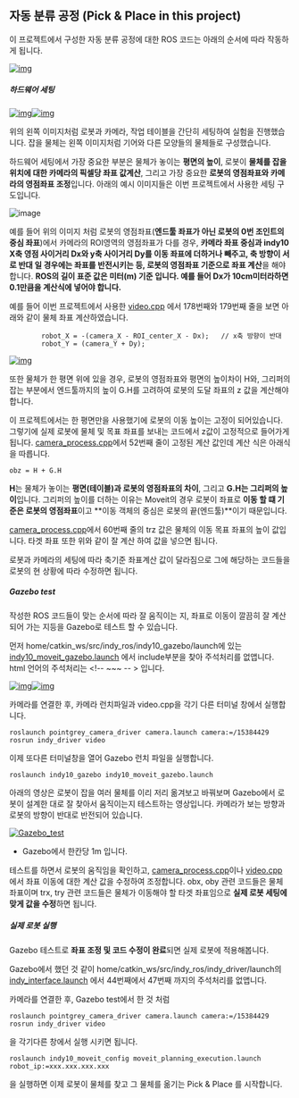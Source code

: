 ## 자동 분류 공정 (Pick & Place in this project)

이 프로젝트에서 구성한 자동 분류 공정에 대한 ROS 코드는 아래의 순서에 따라 작동하게 됩니다.

[![img](https://github.com/chaochao77/ROS_neuromeka_tutorial/raw/main/image/40.jpg)](https://github.com/chaochao77/ROS_neuromeka_tutorial/blob/main/image/40.jpg)

##### 하드웨어 세팅

[![img](https://github.com/chaochao77/ROS_neuromeka_tutorial/raw/main/image/30.jpg)](https://github.com/chaochao77/ROS_neuromeka_tutorial/blob/main/image/30.jpg)[![img](https://github.com/chaochao77/ROS_neuromeka_tutorial/raw/main/image/31.jpg)](https://github.com/chaochao77/ROS_neuromeka_tutorial/blob/main/image/31.jpg)

위의 왼쪽 이미지처럼 로봇과 카메라, 작업 테이블을 간단히 세팅하여 실험을 진행했습니다. 잡을 물체는 왼쪽 이미지처럼 기어와 다른 모양들의 물체들로 구성했습니다.

하드웨어 세팅에서 가장 중요한 부분은 물체가 놓이는 **평면의 높이**, 로봇이 **물체를 잡을 위치에 대한 카메라의 픽셀당 좌표 값계산**, 그리고 가장 중요한 **로봇의 영점좌표와 카메라의 영점좌표 조정**입니다. 아래의 예시 이미지들은 이번 프로젝트에서 사용한 세팅 구도입니다.

![image](https://user-images.githubusercontent.com/79825525/168934568-da39e71e-b76f-4074-b88b-f0b931bfa122.png)

예를 들어 위의 이미지 처럼 로봇의 영점좌표(**엔드툴 좌표가 아닌 로봇의 0번 조인트의 중심 좌표**)에서 카메라의 ROI영역의 영점좌표가 다를 경우, **카메라 좌표 중심과 indy10 X축 영점 사이거리 Dx와 y축 사이거리 Dy를 이동 좌표에 더하거나 빼주고, 축 방향이 서로 반대 일 경우에는 좌표를 반전시키는 등, 로봇의 영점좌표 기준으로 좌표 계산**을 해야합니다. **ROS의 길이 표준 값은 미터(m) 기준 입니다. 예를 들어 Dx가 10cm미터라하면 0.1만큼을 계산식에 넣어야 합니다.**

예를 들어 이번 프로젝트에서 사용한 [video.cpp](https://github.com/chaochao77/ROS_neuromeka_tutorial/blob/main/software/src/indy-ros/indy_driver/src/video.cpp) 에서 178번째와 179번째 줄을 보면 아래와 같이 물체 좌표 계산하였습니다.

```
        robot_X = -(camera_X - ROI_center_X - Dx);   // x축 방향이 반대
        robot_Y = (camera_Y + Dy);   
```

[![img](https://github.com/chaochao77/ROS_neuromeka_tutorial/raw/main/image/36.jpg)](https://github.com/chaochao77/ROS_neuromeka_tutorial/blob/main/image/36.jpg)

또한 물체가 한 평면 위에 있을 경우, 로봇의 영점좌표와 평면의 높이차이 H와, 그리퍼의 잡는 부분에서 엔드툴까지의 높이 G.H를 고려하여 로봇의 도달 좌표의 z 값을 계산해야 합니다.

이 프로젝트에서는 한 평면만을 사용했기에 로봇의 이동 높이는 고정이 되어있습니다. 그렇기에 실제 로봇에 물체 및 목표 좌표를 보내는 코드에서 z값이 고정적으로 들어가게 됩니다. [camera_process.cpp](https://github.com/chaochao77/ROS_neuromeka_tutorial/blob/main/software/src/indy-ros/indy_driver/src/camera_process.cpp)에서 52번째 줄이 고정된 계산 값인데 계산 식은 아래식을 따릅니다.

```
obz = H + G.H
```

**H**는 물체가 놓이는 **평면(테이블)과 로봇의 영점좌표의 차이**, 그리고 **G.H는 그리퍼의 높이**입니다. 그리퍼의 높이를 더하는 이유는 Moveit의 경우 로봇이 좌표로 **이동 할 떄 기준은 로봇의 영점좌표**이고 **이동 객체의 중심은 로봇의 끝(엔드툴)**이기 때문입니다.

[camera_process.cpp](https://github.com/chaochao77/ROS_neuromeka_tutorial/blob/main/software/src/indy-ros/indy_driver/src/camera_process.cpp)에서 60번째 줄의 trz 값은 물체의 이동 목표 좌표의 높이 값입니다. 타겟 좌표 또한 위와 같이 잘 계산 하여 값을 넣으면 됩니다.

로봇과 카메라의 세팅에 따라 축기준 좌표계산 값이 달라짐으로 그에 해당하는 코드들을 로봇의 현 상황에 따라 수정하면 됩니다.

##### Gazebo test

작성한 ROS 코드들이 맞는 순서에 따라 잘 움직이는 지, 좌표로 이동이 깔끔히 잘 계산되어 가는 지등을 Gazebo로 테스트 할 수 있습니다.

먼저 home/catkin_ws/src/indy_ros/indy10_gazebo/launch에 있는 [indy10_moveit_gazebo.launch](https://github.com/chaochao77/ROS_neuromeka_tutorial/blob/main/software/src/indy-ros/indy10_gazebo/launch/indy10_moveit_gazebo.launch) 에서 include부분을 찾아 주석처리를 없앱니다. html 언어의 주석처리는 <!-- ~~~ -- > 입니다.

[![img](https://github.com/chaochao77/ROS_neuromeka_tutorial/raw/main/image/28.jpg)](https://github.com/chaochao77/ROS_neuromeka_tutorial/blob/main/image/28.jpg)[![img](https://github.com/chaochao77/ROS_neuromeka_tutorial/raw/main/image/29.jpg)](https://github.com/chaochao77/ROS_neuromeka_tutorial/blob/main/image/29.jpg)

카메라를 연결한 후, 카메라 런치파일과 video.cpp을 각기 다른 터미널 창에서 실행합니다.

```
roslaunch pointgrey_camera_driver camera.launch camera:=/15384429
rosrun indy_driver video
```

이제 또다른 터미널창을 열어 Gazebo 런치 파일을 실행합니다.

```
roslaunch indy10_gazebo indy10_moveit_gazebo.launch
```

아래의 영상은 로봇이 잡을 여러 물체를 이리 저리 옮겨보고 바꿔보며 Gazebo에서 로봇이 설계한 대로 잘 찾아서 움직이는지 테스트하는 영상입니다. 카메라가 보는 방향과 로봇의 방향이 반대로 반전되어 있습니다.

[![Gazebo_test](https://camo.githubusercontent.com/e8b60236a40c6a9851b5b7335246bf4ada824717b9767d9ee25d89d7cc3f0df8/687474703a2f2f696d672e796f75747562652e636f6d2f76692f6c557844627756785244772f302e6a7067)](https://youtu.be/lUxDbwVxRDw?t=0s)

- Gazebo에서 한칸당 1m 입니다.

테스트를 하면서 로봇의 움직임을 확인하고, [camera_process.cpp](https://github.com/chaochao77/ROS_neuromeka_tutorial/blob/main/software/src/indy-ros/indy_driver/src/camera_process.cpp)이나 [video.cpp](https://github.com/chaochao77/ROS_neuromeka_tutorial/blob/main/software/src/indy-ros/indy_driver/src/video.cpp) 에서 좌표 이동에 대한 계산 값을 수정하여 조정합니다. obx, oby 관련 코드들은 물체 좌표이며 trx, try 관련 코드들은 물체가 이동해야 할 타겟 좌표임으로 **실제 로봇 세팅에 맞게 값을 수정**하면 됩니다.

##### 실제 로봇 실행

Gazebo 테스트로 **좌표 조정 및 코드 수정이 완료**되면 실제 로봇에 적용해봅니다.

Gazebo에서 했던 것 같이 home/catkin_ws/src/indy_ros/indy_driver/launch의 [indy_interface.launch](https://github.com/chaochao77/ROS_neuromeka_tutorial/blob/main/software/src/indy-ros/indy_driver/launch/indy_interface.launch) 에서 44번째에서 47번째 까지의 주석처리를 없앱니다.

카메라를 연결한 후, Gazebo test에서 한 것 처럼

```
roslaunch pointgrey_camera_driver camera.launch camera:=/15384429
rosrun indy_driver video
```

을 각기다른 창에서 실행 시키면 됩니다.

```
roslaunch indy10_moveit_config moveit_planning_execution.launch robot_ip:=xxx.xxx.xxx.xxx
```

을 실행하면 이제 로봇이 물체를 찾고 그 물체를 옮기는 Pick & Place 를 시작합니다.
